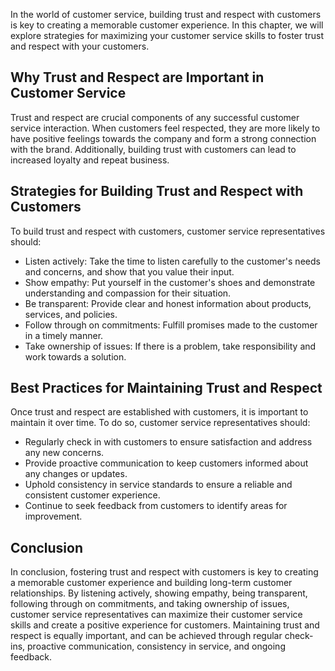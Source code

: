 
In the world of customer service, building trust and respect with customers is key to creating a memorable customer experience. In this chapter, we will explore strategies for maximizing your customer service skills to foster trust and respect with your customers.

Why Trust and Respect are Important in Customer Service
-------------------------------------------------------

Trust and respect are crucial components of any successful customer service interaction. When customers feel respected, they are more likely to have positive feelings towards the company and form a strong connection with the brand. Additionally, building trust with customers can lead to increased loyalty and repeat business.

Strategies for Building Trust and Respect with Customers
--------------------------------------------------------

To build trust and respect with customers, customer service representatives should:

* Listen actively: Take the time to listen carefully to the customer's needs and concerns, and show that you value their input.
* Show empathy: Put yourself in the customer's shoes and demonstrate understanding and compassion for their situation.
* Be transparent: Provide clear and honest information about products, services, and policies.
* Follow through on commitments: Fulfill promises made to the customer in a timely manner.
* Take ownership of issues: If there is a problem, take responsibility and work towards a solution.

Best Practices for Maintaining Trust and Respect
------------------------------------------------

Once trust and respect are established with customers, it is important to maintain it over time. To do so, customer service representatives should:

* Regularly check in with customers to ensure satisfaction and address any new concerns.
* Provide proactive communication to keep customers informed about any changes or updates.
* Uphold consistency in service standards to ensure a reliable and consistent customer experience.
* Continue to seek feedback from customers to identify areas for improvement.

Conclusion
----------

In conclusion, fostering trust and respect with customers is key to creating a memorable customer experience and building long-term customer relationships. By listening actively, showing empathy, being transparent, following through on commitments, and taking ownership of issues, customer service representatives can maximize their customer service skills and create a positive experience for customers. Maintaining trust and respect is equally important, and can be achieved through regular check-ins, proactive communication, consistency in service, and ongoing feedback.
